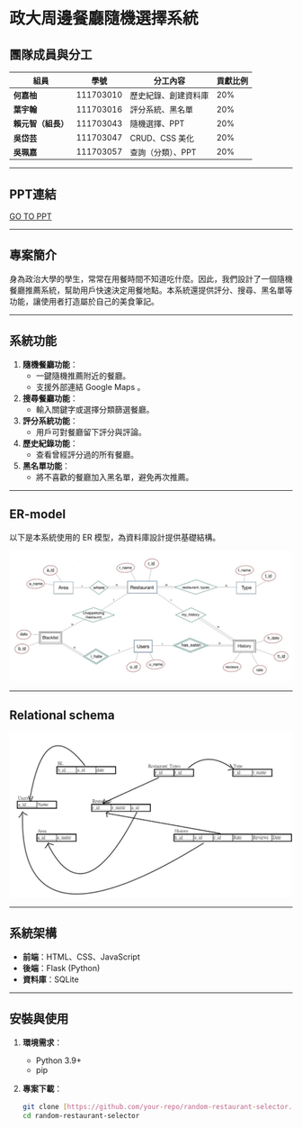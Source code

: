 # 政大周邊餐廳隨機選擇系統
## 團隊成員與分工

| 組員         | 學號       | 分工內容              | 貢獻比例 |
|--------------|------------|-----------------------|----------|
| **何嘉柚**   | 111703010  | 歷史紀錄、創建資料庫 | 20%      |
| **葉宇翰**   | 111703016  | 評分系統、黑名單     | 20%      |
| **賴元智（組長）** | 111703043 | 隨機選擇、PPT        | 20%      |
| **吳岱芸**   | 111703047  | CRUD、CSS 美化       | 20%      |
| **吳珮嘉**   | 111703057  | 查詢（分類）、PPT    | 20%      |

---
## PPT連結

[GO TO PPT](https://www.canva.com/design/DAGb-mUCoH0/e23cgZVGY2YAT2w65nsYjA/edit?utm_content=DAGb-mUCoH0&utm_campaign=designshare&utm_medium=link2&utm_source=sharebutton)

---
## 專案簡介
身為政治大學的學生，常常在用餐時間不知道吃什麼。因此，我們設計了一個隨機餐廳推薦系統，幫助用戶快速決定用餐地點。本系統還提供評分、搜尋、黑名單等功能，讓使用者打造屬於自己的美食筆記。

---

## 系統功能
1. **隨機餐廳功能**：
   - 一鍵隨機推薦附近的餐廳。
   - 支援外部連結 Google Maps 。
2. **搜尋餐廳功能**：
   - 輸入關鍵字或選擇分類篩選餐廳。
3. **評分系統功能**：
   - 用戶可對餐廳留下評分與評論。
4. **歷史紀錄功能**：
   - 查看曾經評分過的所有餐廳。
5. **黑名單功能**：
   - 將不喜歡的餐廳加入黑名單，避免再次推薦。

---

## ER-model
以下是本系統使用的 ER 模型，為資料庫設計提供基礎結構。

![ER-Model](S__47341571.jpg)

---
## Relational schema

![Relation schema](S__47341581.jpg)

---
## 系統架構
- **前端**：HTML、CSS、JavaScript
- **後端**：Flask (Python)
- **資料庫**：SQLite

---

## 安裝與使用
1. **環境需求**：
   - Python 3.9+
   - pip

2. **專案下載**：
   ```bash
   git clone [https://github.com/your-repo/random-restaurant-selector.git](https://github.com/shiokko/Database_Final.git)
   cd random-restaurant-selector
